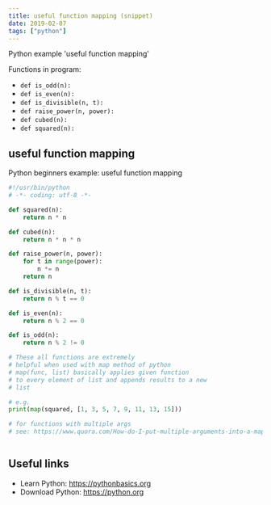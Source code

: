 ```yaml
---
title: useful function mapping (snippet)
date: 2019-02-07
tags: ["python"]
---
```

Python example 'useful function mapping'

Functions in program: 
* `def is_odd(n):`
* `def is_even(n):`
* `def is_divisible(n, t):`
* `def raise_power(n, power):`
* `def cubed(n):`
* `def squared(n):`

## useful function mapping

Python beginners example: useful function mapping

```python
#!/usr/bin/python
# -*- coding: utf-8 -*-

def squared(n):
	return n * n 

def cubed(n):
	return n * n * n 

def raise_power(n, power):
	for t in range(power):
		n *= n 
	return n 

def is_divisible(n, t):
	return n % t == 0

def is_even(n):
	return n % 2 == 0

def is_odd(n):
	return n % 2 != 0

# These all functions are extremely 
# helpful when used with map method of python
# map(func, list) basically applies given function 
# to every element of list and appends results to a new
# list

# e.g.
print(map(squared, [1, 3, 5, 7, 9, 11, 13, 15]))

# for functions with multiple args
# see: https://www.quora.com/How-do-I-put-multiple-arguments-into-a-map-function-in-Python



```

## Useful links

- Learn Python: https://pythonbasics.org
- Download Python: https://python.org
